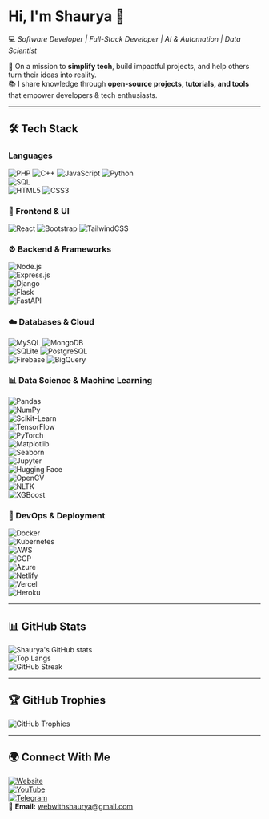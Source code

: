 # Hi, I'm Shaurya 👋  

💻 *Software Developer | Full-Stack Developer | AI & Automation | Data Scientist*  

🚀 On a mission to **simplify tech**, build impactful projects, and help others turn their ideas into reality.  
📚 I share knowledge through **open-source projects, tutorials, and tools** that empower developers & tech enthusiasts.  

---

## 🛠️ Tech Stack  

### Languages
![PHP](https://img.shields.io/badge/-PHP-777BB4?logo=php&logoColor=white) 
![C++](https://img.shields.io/badge/-C%2B%2B-00599C?logo=c%2B%2B&logoColor=white)
![JavaScript](https://img.shields.io/badge/-JavaScript-F7DF1E?logo=javascript&logoColor=black) 
![Python](https://img.shields.io/badge/-Python-3776AB?logo=python&logoColor=white)   
![SQL](https://img.shields.io/badge/-SQL-003B57?logo=sqlite&logoColor=white)  
![HTML5](https://img.shields.io/badge/-HTML5-E34F26?logo=html5&logoColor=white) 
![CSS3](https://img.shields.io/badge/-CSS3-1572B6?logo=css3&logoColor=white)  

### 🎨 Frontend & UI  
![React](https://img.shields.io/badge/-React-61DAFB?logo=react&logoColor=black) 
![Bootstrap](https://img.shields.io/badge/-Bootstrap-7952B3?logo=bootstrap&logoColor=white) 
![TailwindCSS](https://img.shields.io/badge/-TailwindCSS-38B2AC?logo=tailwind-css&logoColor=white)



### ⚙️ Backend & Frameworks  
![Node.js](https://img.shields.io/badge/-Node.js-339933?logo=node.js&logoColor=white)  
![Express.js](https://img.shields.io/badge/-Express.js-000000?logo=express&logoColor=white)  
![Django](https://img.shields.io/badge/-Django-092E20?logo=django&logoColor=white)  
![Flask](https://img.shields.io/badge/-Flask-000000?logo=flask&logoColor=white)  
![FastAPI](https://img.shields.io/badge/-FastAPI-009688?logo=fastapi&logoColor=white)  

### ☁️ Databases & Cloud  
![MySQL](https://img.shields.io/badge/-MySQL-4479A1?logo=mysql&logoColor=white) 
![MongoDB](https://img.shields.io/badge/-MongoDB-47A248?logo=mongodb&logoColor=white)  
![SQLite](https://img.shields.io/badge/-SQLite-003B57?logo=sqlite&logoColor=white) 
![PostgreSQL](https://img.shields.io/badge/-PostgreSQL-4169E1?logo=postgresql&logoColor=white)  
![Firebase](https://img.shields.io/badge/-Firebase-FFCA28?logo=firebase&logoColor=black) 
![BigQuery](https://img.shields.io/badge/-BigQuery-4285F4?logo=googlecloud&logoColor=white)  

### 📊 Data Science & Machine Learning  
![Pandas](https://img.shields.io/badge/-Pandas-150458?logo=pandas&logoColor=white)  
![NumPy](https://img.shields.io/badge/-NumPy-013243?logo=numpy&logoColor=white)  
![Scikit-Learn](https://img.shields.io/badge/-ScikitLearn-F7931E?logo=scikitlearn&logoColor=white)  
![TensorFlow](https://img.shields.io/badge/-TensorFlow-FF6F00?logo=tensorflow&logoColor=white)  
![PyTorch](https://img.shields.io/badge/-PyTorch-EE4C2C?logo=pytorch&logoColor=white)  
![Matplotlib](https://img.shields.io/badge/-Matplotlib-0C4B33?logo=python&logoColor=white)  
![Seaborn](https://img.shields.io/badge/-Seaborn-009999?logo=python&logoColor=white)  
![Jupyter](https://img.shields.io/badge/-Jupyter-F37626?logo=jupyter&logoColor=white)  
![Hugging Face](https://img.shields.io/badge/-HuggingFace-FFD21E?logo=huggingface&logoColor=black)  
![OpenCV](https://img.shields.io/badge/-OpenCV-5C3EE8?logo=opencv&logoColor=white)  
![NLTK](https://img.shields.io/badge/-NLTK-154734?logo=python&logoColor=white)  
![XGBoost](https://img.shields.io/badge/-XGBoost-FF6600?logo=python&logoColor=white)  

### 🔧 DevOps & Deployment  
![Docker](https://img.shields.io/badge/-Docker-2496ED?logo=docker&logoColor=white)  
![Kubernetes](https://img.shields.io/badge/-Kubernetes-326CE5?logo=kubernetes&logoColor=white)  
![AWS](https://img.shields.io/badge/-AWS-232F3E?logo=amazonaws&logoColor=white)  
![GCP](https://img.shields.io/badge/-GCP-4285F4?logo=googlecloud&logoColor=white)  
![Azure](https://img.shields.io/badge/-Azure-0078D4?logo=microsoftazure&logoColor=white)  
![Netlify](https://img.shields.io/badge/-Netlify-00C7B7?logo=netlify&logoColor=white)  
![Vercel](https://img.shields.io/badge/-Vercel-000000?logo=vercel&logoColor=white)  
![Heroku](https://img.shields.io/badge/-Heroku-430098?logo=heroku&logoColor=white)  

---

## 📊 GitHub Stats  

![Shaurya's GitHub stats](https://github-readme-stats.vercel.app/api?username=DeveloperShaurya7&show_icons=true&theme=tokyonight)  
![Top Langs](https://github-readme-stats.vercel.app/api/top-langs/?username=DeveloperShaurya7&layout=compact&theme=tokyonight)  
![GitHub Streak](https://github-readme-streak-stats.herokuapp.com/?user=DeveloperShaurya7&theme=tokyonight)  

---

## 🏆 GitHub Trophies
![GitHub Trophies](https://github-profile-trophy.vercel.app/?username=DeveloperShaurya7&theme=tokyonight&no-frame=false&no-bg=true&margin-w=15&margin-h=15)

---

## 🌍 Connect With Me  
[![Website](https://img.shields.io/badge/Website-DeveloperShaurya.com-blue?logo=google-chrome&logoColor=white)](https://developershaurya.com/)  
[![YouTube](https://img.shields.io/badge/YouTube-Channel-red?logo=youtube&logoColor=white)](https://www.youtube.com/@DeveloperShaurya)  
[![Telegram](https://img.shields.io/badge/Telegram-Community-blue?logo=telegram&logoColor=white)](https://t.me/developer_shaurya)  
📧 **Email:** [webwithshaurya@gmail.com](mailto:webwithshaurya@gmail.com)  
